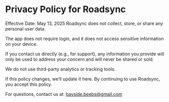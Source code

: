 # Privacy Policy for Roadsync

Effective Date: May 13, 2025
Roadsync does not collect, store, or share any personal user data.

The app does not require login, and it does not access sensitive information on your device.

If you contact us directly (e.g., for support), any information you provide will only be used to address your concern and will never be shared or sold.

We do not use third-party analytics or tracking tools.

If this policy changes, we’ll update it here. By continuing to use Roadsync, you accept this policy.

For questions, contact us at: bayside.beebs@gmail.com
